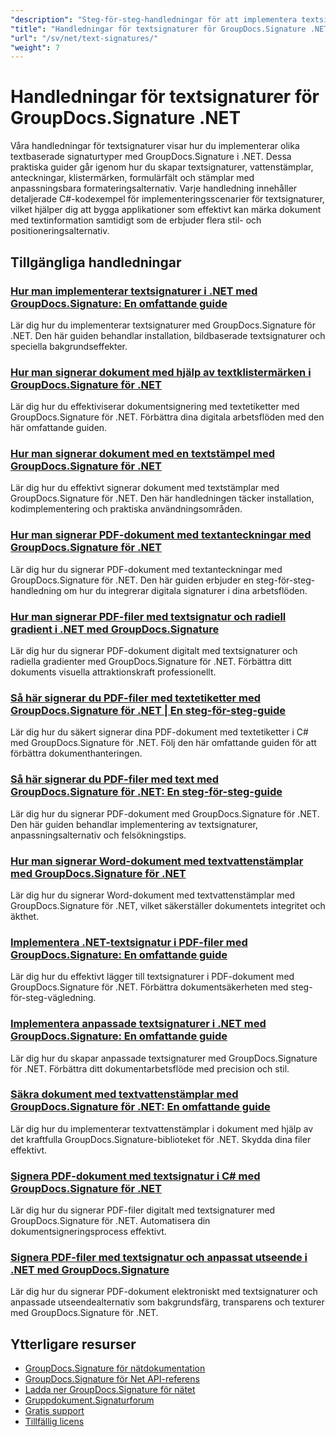 ```yaml
---
"description": "Steg-för-steg-handledningar för att implementera textsignaturer, anteckningar, vattenstämplar och textbaserad dokumentmärkning med GroupDocs.Signature för .NET."
"title": "Handledningar för textsignaturer för GroupDocs.Signature .NET"
"url": "/sv/net/text-signatures/"
"weight": 7
---
```


# Handledningar för textsignaturer för GroupDocs.Signature .NET

Våra handledningar för textsignaturer visar hur du implementerar olika textbaserade signaturtyper med GroupDocs.Signature i .NET. Dessa praktiska guider går igenom hur du skapar textsignaturer, vattenstämplar, anteckningar, klistermärken, formulärfält och stämplar med anpassningsbara formateringsalternativ. Varje handledning innehåller detaljerade C#-kodexempel för implementeringsscenarier för textsignaturer, vilket hjälper dig att bygga applikationer som effektivt kan märka dokument med textinformation samtidigt som de erbjuder flera stil- och positioneringsalternativ.

## Tillgängliga handledningar

### [Hur man implementerar textsignaturer i .NET med GroupDocs.Signature: En omfattande guide](./master-text-signatures-dotnet-groupdocs-signature/)
Lär dig hur du implementerar textsignaturer med GroupDocs.Signature för .NET. Den här guiden behandlar installation, bildbaserade textsignaturer och speciella bakgrundseffekter.

### [Hur man signerar dokument med hjälp av textklistermärken i GroupDocs.Signature för .NET](./sign-documents-text-sticker-groupdocs-signature-dotnet/)
Lär dig hur du effektiviserar dokumentsignering med textetiketter med GroupDocs.Signature för .NET. Förbättra dina digitala arbetsflöden med den här omfattande guiden.

### [Hur man signerar dokument med en textstämpel med GroupDocs.Signature för .NET](./sign-documents-text-stamp-groupdocs-signature-net/)
Lär dig hur du effektivt signerar dokument med textstämplar med GroupDocs.Signature för .NET. Den här handledningen täcker installation, kodimplementering och praktiska användningsområden.

### [Hur man signerar PDF-dokument med textanteckningar med GroupDocs.Signature för .NET](./sign-pdf-text-annotations-groupdocs-signature-net/)
Lär dig hur du signerar PDF-dokument med textanteckningar med GroupDocs.Signature för .NET. Den här guiden erbjuder en steg-för-steg-handledning om hur du integrerar digitala signaturer i dina arbetsflöden.

### [Hur man signerar PDF-filer med textsignatur och radiell gradient i .NET med GroupDocs.Signature](./sign-pdf-text-radial-gradient-groupdocs-dotnet/)
Lär dig hur du signerar PDF-dokument digitalt med textsignaturer och radiella gradienter med GroupDocs.Signature för .NET. Förbättra ditt dokuments visuella attraktionskraft professionellt.

### [Så här signerar du PDF-filer med textetiketter med GroupDocs.Signature för .NET | En steg-för-steg-guide](./sign-pdfs-text-sticker-groupdocs-signature-net/)
Lär dig hur du säkert signerar dina PDF-dokument med textetiketter i C# med GroupDocs.Signature för .NET. Följ den här omfattande guiden för att förbättra dokumenthanteringen.

### [Så här signerar du PDF-filer med text med GroupDocs.Signature för .NET: En steg-för-steg-guide](./sign-pdf-text-groupdocs-signature-net/)
Lär dig hur du signerar PDF-dokument med GroupDocs.Signature för .NET. Den här guiden behandlar implementering av textsignaturer, anpassningsalternativ och felsökningstips.

### [Hur man signerar Word-dokument med textvattenstämplar med GroupDocs.Signature för .NET](./sign-word-documents-text-watermark-groupdocs-dotnet/)
Lär dig hur du signerar Word-dokument med textvattenstämplar med GroupDocs.Signature för .NET, vilket säkerställer dokumentets integritet och äkthet.

### [Implementera .NET-textsignatur i PDF-filer med GroupDocs.Signature: En omfattande guide](./implement-net-text-signature-in-pdfs-groupdocs/)
Lär dig hur du effektivt lägger till textsignaturer i PDF-dokument med GroupDocs.Signature för .NET. Förbättra dokumentsäkerheten med steg-för-steg-vägledning.

### [Implementera anpassade textsignaturer i .NET med GroupDocs.Signature: En omfattande guide](./custom-text-signatures-groupdocs-dotnet/)
Lär dig hur du skapar anpassade textsignaturer med GroupDocs.Signature för .NET. Förbättra ditt dokumentarbetsflöde med precision och stil.

### [Säkra dokument med textvattenstämplar med GroupDocs.Signature för .NET: En omfattande guide](./groupdocs-signature-net-text-watermark/)
Lär dig hur du implementerar textvattenstämplar i dokument med hjälp av det kraftfulla GroupDocs.Signature-biblioteket för .NET. Skydda dina filer effektivt.

### [Signera PDF-dokument med textsignatur i C# med GroupDocs.Signature för .NET](./sign-pdf-text-signature-csharp-groupdocs/)
Lär dig hur du signerar PDF-filer digitalt med textsignaturer med GroupDocs.Signature för .NET. Automatisera din dokumentsigneringsprocess effektivt.

### [Signera PDF-filer med textsignatur och anpassat utseende i .NET med GroupDocs.Signature](./sign-pdfs-text-signature-custom-appearance-dotnet/)
Lär dig hur du signerar PDF-dokument elektroniskt med textsignaturer och anpassade utseendealternativ som bakgrundsfärg, transparens och texturer med GroupDocs.Signature för .NET.

## Ytterligare resurser

- [GroupDocs.Signature för nätdokumentation](https://docs.groupdocs.com/signature/net/)
- [GroupDocs.Signature för Net API-referens](https://reference.groupdocs.com/signature/net/)
- [Ladda ner GroupDocs.Signature för nätet](https://releases.groupdocs.com/signature/net/)
- [Gruppdokument.Signaturforum](https://forum.groupdocs.com/c/signature)
- [Gratis support](https://forum.groupdocs.com/)
- [Tillfällig licens](https://purchase.groupdocs.com/temporary-license/)